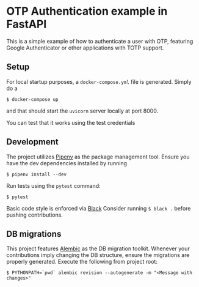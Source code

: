 # OTP Authentication example in FastAPI

This is a simple example of how to authenticate a user with OTP,
featuring Google Authenticator or other applications with TOTP support.

## Setup

For local startup purposes, a `docker-compose.yml` file is generated.
Simply do a 
```
$ docker-compose up
```
and that should start the `uvicorn` server locally at port 8000.

You can test that it works using the test credentials

## Development

The project utilizes [Pipenv](https://pypi.org/project/pipenv/) as the package management tool.
Ensure you have the dev dependencies installed by running

```
$ pipenv install --dev
```

Run tests using the `pytest` command:
```
$ pytest 
```

Basic code style is enforced via [Black](https://pypi.org/project/black/)
Consider running `$ black .` before pushing contributions.

## DB migrations

This project features [Alembic](https://pypi.org/project/alembic) as the DB migration toolkit.
Whenever your contributions imply changing the DB structure, ensure the migrations are
properly generated. Execute the following from project root:
```
$ PYTHONPATH=`pwd` alembic revision --autogenerate -m "<Message with changes>"
```

